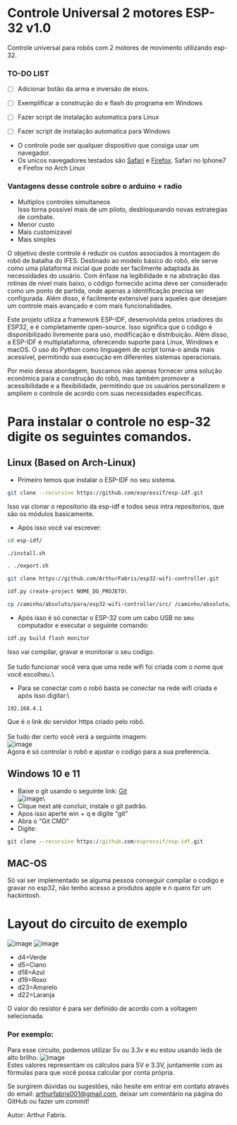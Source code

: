 # Controle Universal 2 motores ESP-32 v1.0

Controle universal para robôs com 2 motores de movimento utilizando esp-32.
### TO-DO LIST

- [ ] Adicionar botão da arma e inversão de eixos.
- [ ] Exemplificar a construção do e flash do programa em Windows
- [ ] Fazer script de instalação automatica para Linux
- [ ] Fazer script de instalação automatica para Windows


- O controle pode ser qualquer dispositivo que consiga usar um navegador.
- Os unicos navegadores testados são [Safari](https://pt.wikipedia.org/wiki/Safari_(navegador)) e [Firefox](https://pt.wikipedia.org/wiki/Mozilla_Firefox). Safari no Iphone7 e Firefox no Arch Linux

### Vantagens desse controle sobre o arduino + radio
- Multiplos controles simultaneos\
  Isso torna possivel mais de um piloto, desbloqueando novas estrategias de combate.
- Menor custo
- Mais customizavel
- Mais simples



O objetivo deste controle é reduzir os custos associados à montagem do robô de batalha do IFES. Destinado ao modelo básico do robô, ele serve como uma plataforma inicial que pode ser facilmente adaptada às necessidades do usuário. Com ênfase na legibilidade e na abstração das rotinas de nível mais baixo, o código fornecido acima deve ser considerado como um ponto de partida, onde apenas a identificação precisa ser configurada. Além disso, é facilmente extensível para aqueles que desejam um controle mais avançado e com mais funcionalidades.



Este projeto utiliza a framework ESP-IDF, desenvolvida pelos criadores do ESP32, e é completamente open-source. Isso significa que o código é disponibilizado livremente para uso, modificação e distribuição. Além disso, a ESP-IDF é multiplataforma, oferecendo suporte para Linux, Windows e macOS. O uso do Python como linguagem de script torna-o ainda mais acessível, permitindo sua execução em diferentes sistemas operacionais.



Por meio dessa abordagem, buscamos não apenas fornecer uma solução econômica para a construção do robô, mas também promover a acessibilidade e a flexibilidade, permitindo que os usuários personalizem e ampliem o controle de acordo com suas necessidades específicas.
# Para instalar o controle no esp-32 digite os seguintes comandos.
## Linux (Based on Arch-Linux)
- Primeiro temos que instalar o ESP-IDF no seu sistema.
```bash
git clone --recursive https://github.com/espressif/esp-idf.git
```
Isso vai clonar o repositorio da esp-idf e todos seus intra repositorios, que são os módulos basicamente.


- Após isso você vai escrever:
```bash
cd esp-idf/
```
```bash
./install.sh
```
```bash
. ./export.sh
```
```bash
git clone https://github.com/ArthurFabris/esp32-wifi-controller.git
```
```bash
idf.py create-project NOME_DO_PROJETO\
```
```bash
cp /caminho/absoluto/para/esp32-wifi-controller/src/ /caminho/absoluto/para/NOME_DO_PROJETO
```
- Após isso é só conectar o ESP-32 com um cabo USB no seu computador e executar o seguinte comando:
```bash
idf.py build flash monitor
```
Isso vai compilar, gravar e monitorar o seu codigo.\
    \
Se tudo funcionar você vera que uma rede wifi foi criada com o nome que você escolheu.\
     
- Para se conectar com o robô basta se conectar na rede wifi criada e após isso digitar:\
```https
192.168.4.1
```
Que é o link do servidor https criado pelo robô.\
     \
Se tudo der certo você verá a seguinte imagem:\
![image](https://github.com/ArthurFabris/esp32-wifi-controller/assets/151470840/3f1b1b04-6652-48c8-a08b-711ca6f2b39b)\
Agora é só controlar o robô e ajustar o codigo para a sua preferencia.

## Windows 10 e 11
- Baixe o git usando o seguinte link:
[Git](https://git-scm.com/download/win)\
![image](https://github.com/ArthurFabris/esp32-wifi-controller/assets/151470840/ca6c9119-d2c0-4e38-80dd-d91cbb7768ec)\
- Clique next até concluir, instale o git padrão.
- Apos isso aperte win + q e digite "git"
- Abra o "Git CMD"
- Digite:
```cmd
git clone --recursive https://github.com/espressif/esp-idf.git
```  


## MAC-OS
Só vai ser implementado se alguma pessoa conseguir compilar o codigo e gravar no esp32, não tenho acesso a produtos apple e n quero fzr um hackintosh.

# Layout do circuito de exemplo
![image](https://github.com/ArthurFabris/esp32-wifi-controller/assets/151470840/89d3eb06-5239-4170-8c45-9ee7d7d4631f)
![image](https://github.com/ArthurFabris/esp32-wifi-controller/assets/151470840/6ba34507-cb7c-47d8-b261-81af830b1d0e)


- d4=Verde
- d5=Ciano
- d18=Azul
- d19=Roxo
- d23=Amarelo
- d22=Laranja


O valor do resistor é para ser definido de acordo com a voltagem selecionada.


### Por exemplo:
Para esse circuito, podemos utilizar 5v ou 3.3v e eu estou usando leds de alto brilho.
![image](https://github.com/ArthurFabris/esp32-wifi-controller/assets/151470840/c975ba1e-3430-417e-9940-dbc6fdb8cf70)\
Estes valores representam os cálculos para 5V e 3.3V, juntamente com as fórmulas para que você possa calcular por conta própria.

Se surgirem dúvidas ou sugestões, não hesite em entrar em contato através do email: arthurfabris001@gmail.com, deixar um comentário na página do GitHub ou fazer um commit!

Autor: Arthur Fabris.



